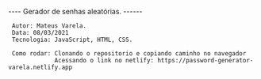 ---- Gerador de senhas aleatórias. ------

     Autor: Mateus Varela.
     Data: 08/03/2021
     Tecnologia: JavaScript, HTML, CSS.
     
     Como rodar: Clonando o repositorio e copiando caminho no navegador
                 Acessando o link no netlify: https://password-generator-varela.netlify.app
